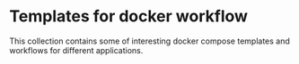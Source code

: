 # Templates for docker workflow 
This collection contains some of interesting docker compose templates and workflows for different applications.